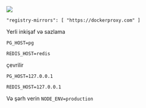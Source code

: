 ![](https://pub-b8db533c86124200a9d799bf3ba88099.r2.dev/2023/03/wbhiRD1.webp)

```
"registry-mirrors": [ "https://dockerproxy.com" ]
```

Yerli inkişaf və sazlama

```
PG_HOST=pg

REDIS_HOST=redis
```

çevrilir

```
PG_HOST=127.0.0.1

REDIS_HOST=127.0.0.1

```

Və şərh verin `NODE_ENV=production`
